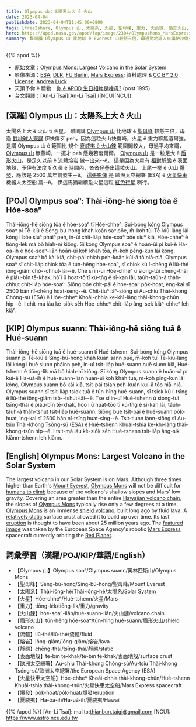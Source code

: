 ```yaml
---
title: Olympus 山：太陽系上大 ê 火山
date: 2023-04-04
publishdate: 2023-04-04T11:45:00+0800
tags: [free2share, Olympus 山, 太陽系, 火星, 聖母峰, 重力, 火山鍊, 盾形火山, 流體, 熔岩, 靜態, 表面地殼, 歐洲太空總署, ESA, 火星快車太空船, 夏威夷]
hero: https://apod.nasa.gov/apod/fap/image/2304/OlympusMons_MarsExpress_960.jpg
summary: 雖罔講 Olympus 山 比地球 ê Everest 山較懸三倍，毋過對地球人來講伊袂傷歹 peh，因為這粒火山袂傷崎，火星 ê 重力嘛無遐爾強。
---
```


{{% apod %}}

- 原始文章：[Olympus Mons: Largest Volcano in the Solar System](https://apod.nasa.gov/apod/ap230404.html)
- 影像來源：[ESA](https://www.esa.int/), [DLR](https://www.dlr.de/EN/organisation-dlr/dlr/dlr-at-a-glance.html), [FU Berlin](https://www.fu-berlin.de/), [Mars Express](https://www.esa.int/Science_Exploration/Space_Science/Mars_Express); 資料處理 & [CC BY 2.0 License](https://creativecommons.org/licenses/by/2.0/): [Andrea Luck](https://twitter.com/andrluck)
- 天頂予你 ê 禮物：[你 ê APOD 生日相片是啥毋?](https://apod.nasa.gov/apod/calendar/allyears.html) (post 1995)
- 台文翻譯：[An-Li Tsai][An-Li Tsai] ([NCU][NCU])

## [漢羅] Olympus 山：太陽系上大 ê 火山
太陽系上大 ê 火山 tī 火星。
雖罔講 [Olympus 山][Olympus Mons 1] 比地球 ê [聖母峰][Mount Everest] 較懸三倍，毋過 [對地球人來講][humans to climb] 伊袂傷歹 peh，因為這粒火山袂傷崎，火星 ê 重力嘛無遐爾強。
是講 Olympus 山 ê 範圍比 規个 [夏威夷 ê 火山鍊][Hawaiian volcano chain] 範圍閣較大，毋過平均來講，[Olympus 山][Olympus Mons 2] 無蓋崎，一擺才 peh 懸幾若度爾爾。
[Olympus 山][Olympus Mons 3] 是一粒足大 ê [盾形火山][shield volcano]，是足久以前 ê 流體熔岩 做--出來--ê。
這是因為火星有 [相對靜態][relatively static] ê 表面地殼，予伊有法度 tī 久長 ê 時間內，沓沓仔疊出這粒火山。
上尾一擺 ê 火山 [爆發][eruption]，應該是 2500 萬年前發生--ê。
[這張影像][featured image] 是 歐洲太空總署 (ESA) ê [火星快車][Mars Express] 機器人太空船 翕--ê。
伊這馬猶繼續踅火星這粒 [紅色行星][Red Planet] 咧行。

## [POJ] Olympus soaⁿ: Thài-iông-hē siōng tōa ê Hóe-soaⁿ
Thài-iông-hē siōng tōa ê hóe-soaⁿ tī Hóe-chheⁿ.
Sui-bóng kóng Olympus soaⁿ pí Tē-kiû ê Sèng-bú-hong khah koân saⁿ pōe, m̄-koh tùi Tē-kiû-lâng lâi kóng i bōe siuⁿ pháiⁿ peh, in-ūi chit-lia̍p hóe-soaⁿ bōe siuⁿ kiā, Hóe-chheⁿ ê tiōng-le̍k mā bô hiah-nī kiông.
Sī kóng Olympus soaⁿ ê hoān-ûi pí kui-ê Hā-óa-ih ê hóe-soaⁿ-liān hoān-ûi koh khah tōa, m̄-koh pêng-kun lâi kóng, Olympus soaⁿ bô kài kiā, chi̍t-pái chiah peh-koân kúi-ā tō͘ niā-niā.
Olympus soaⁿ sī chi̍t-lia̍p chiok tōa ê tún-hêng hóe-soaⁿ, sī chiok kú í-chêng ê liû-thé iông-giâm chò--chhut-lâi--ê.
Che sī in-ūi Hóe-chheⁿ ū siong-tùi chēng-thài ê piáu-bīn tē-khak, hô͘ i ū hoat-tō͘ tī kú-tn̂g ê sî-kan lāi, tau̍h-tau̍h-á tha̍h-chhut chit-lia̍p hóe-soaⁿ.
Siōng bóe chi̍t-pái ê hóe-soaⁿ po̍k-hoat, èng-kai sī 2500 bān nî-chêng hoat-seng--ê.
Chit-tiuⁿ iáⁿ-siōng sī Au-chiu Thài-khong Chóng-sú (ESA) ê Hóe-chheⁿ Khoài-chhia ke-khì-lâng thài-khong-chûn hip--ê.
I chit-má iáu kè-sio̍k se̍h Hóe-chheⁿ chit-lia̍p âng-sek kiâⁿ-chheⁿ leh kiâⁿ.

## [KIP] Olympus suann: Thài-iông-hē siōng tuā ê Hué-suann
Thài-iông-hē siōng tuā ê hué-suann tī Hué-tshenn.
Sui-bóng kóng Olympus suann pí Tē-kiû ê Sìng-bú-hong khah kuân sann puē, m̄-koh tuì Tē-kiû-lâng lâi kóng i buē siunn pháinn peh, in-uī tsit-lia̍p hué-suann buē siunn kiā, Hué-tshenn ê tiōng-li̍k mā bô hiah-nī kiông.
Sī kóng Olympus suann ê huān-uî pí kui-ê Hā-uá-ih ê hué-suann-liān huān-uî koh khah tuā, m̄-koh pîng-kun lâi kóng, Olympus suann bô kài kiā, tsi̍t-pái tsiah peh-kuân kuí-ā tōo niā-niā.
Olympus suann sī tsi̍t-lia̍p tsiok tuā ê tún-hîng hué-suann, sī tsiok kú í-tsîng ê liû-thé iông-giâm tsò--tshut-lâi--ê.
Tse sī in-uī Hué-tshenn ū siong-tuì tsīng-thài ê piáu-bīn tē-khak, hôo i ū huat-tōo tī kú-tn̂g ê sî-kan lāi, ta̍uh-ta̍uh-á tha̍h-tshut tsit-lia̍p hué-suann.
Siōng bué tsi̍t-pái ê hué-suann po̍k-huat, ìng-kai sī 2500 bān nî-tsîng huat-sing--ê.
Tsit-tiunn iánn-siōng sī Au-tsiu Thài-khong Tsóng-sú (ESA) ê Hué-tshenn Khuài-tshia ke-khì-lâng thài-khong-tsûn hip--ê.
I tsit-má iáu kè-sio̍k se̍h Hué-tshenn tsit-lia̍p âng-sik kiânn-tshenn leh kiânn.

## [English] Olympus Mons: Largest Volcano in the Solar System
The largest volcano in our Solar System is on Mars.
Although three times higher than Earth's [Mount Everest][Mount Everest], [Olympus Mons][Olympus Mons 1] will not be difficult for [humans to climb][humans to climb] because of the volcano's shallow slopes and Mars' low gravity.
Covering an area greater than the entire [Hawaiian volcano chain][Hawaiian volcano chain], the slopes of [Olympus Mons][Olympus Mons 2] typically rise only a few degrees at a time.
[Olympus Mons][Olympus Mons 3] is an immense [shield volcano][shield volcano], built long ago by fluid lava.
A [relatively static][relatively static] surface crust allowed it to build up over time.
Its last [eruption][eruption] is thought to have been about 25 million years ago.
The [featured image][featured image] was taken by the European Space Agency's robotic [Mars Express][Mars Express] spacecraft currently orbiting the [Red Planet][Red Planet].

## 詞彙學習（漢羅/POJ/KIP/華語/English）
- 【Olympus 山】Olympus soaⁿ/Olympus suann/奧林匹斯山/Olympus Mons
- 【聖母峰】Sèng-bú-hong/Sìng-bú-hong/聖母峰/Mount Everest
- 【太陽系】Thài-iông-hē/Thài-iông-hē/太陽系/Solar System
- 【火星】Hóe-chheⁿ/Hué-tshenn/火星/Mars
- 【重力】tiōng-le̍k/tiōng-li̍k/重力/gravity
- 【火山鍊】hóe-soaⁿ-liān/hué-suann-liān/火山鏈/volcano chain
- 【盾形火山】tún-hêng hóe-soaⁿ/tún-hîng hué-suann/盾形火山/shield volcano
- 【流體】liû-thé/liû-thé/流體/fluid
- 【熔岩】iông-giâm/iông-giâm/熔岩/lava
- 【靜態】chēng-thài/tsīng-thài/靜態/static
- 【表面地殼】tē-bīn tē-khak/tē-bīn tē-khak/表面地殼/surface crust
- 【歐洲太空總署】Au-chiu Thài-khong Chóng-sú/Au-tsiu Thài-khong Tsóng-sú/歐洲太空總署/the European Space Agency (ESA)
- 【火星快車太空船】Hóe-chheⁿ Khoài-chhia thài-khong-chûn/Hué-tshenn Khuài-tshia thài-khong-tsûn/火星快車太空船/Mars Express spacecraft
- 【爆發】po̍k-hoat/po̍k-huat/爆發/eruption
- 【夏威夷】Hā-óa-ih/Hā-uá-ih/夏威夷/Hawaii


{{% /apod %}}
[An-Li Tsai]: mailto:thianbun.taigi@gmail.com
[NCU]: https://www.astro.ncu.edu.tw

[copyright]: https://apod.nasa.gov/apod/fap/lib/about_apod.html#srapply
[License]: https://creativecommons.org/licenses/by/2.0/

[Mount Everest]:https://apod.nasa.gov/apod/ap110417.html
[Olympus Mons 1]:https://mars.nasa.gov/gallery/atlas/olympus-mons.html
[humans to climb]:https://apod.nasa.gov/apod/ap230326.html
[Hawaiian volcano chain]:https://apod.nasa.gov/apod/ap951216.html
[Olympus Mons 2]:https://youtu.be/QXpzNNARzGI
[Olympus Mons 3]:https://en.wikipedia.org/wiki/Olympus_Mons
[shield volcano]:https://www.nps.gov/articles/000/shield-volcanoes.htm
[relatively static]:https://www.rd.com/wp-content/uploads/2020/06/GettyImages-845712410.jpg
[eruption]:https://spaceplace.nasa.gov/volcanoes2/
[featured image]:https://www.flickr.com/photos/192271236@N03/52770375578/in/pool-apods/
[Mars Express]:https://en.wikipedia.org/wiki/Mars_Express
[Red Planet]:https://www.nasa.gov/feature/goddard/2021/nasa-confirms-thousands-of-massive-ancient-volcanic-eruptions-on-mars


